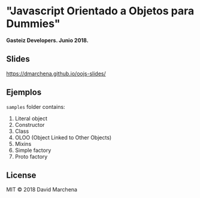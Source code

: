 # "Javascript Orientado a Objetos para Dummies"
**Gasteiz Developers. Junio 2018.**

## Slides

https://dmarchena.github.io/oojs-slides/

## Ejemplos

`samples` folder contains:

1. Literal object
2. Constructor
3. Class
4. OLOO (Object Linked to Other Objects)
5. Mixins
6. Simple factory
7. Proto factory

## License

MIT © 2018 David Marchena
